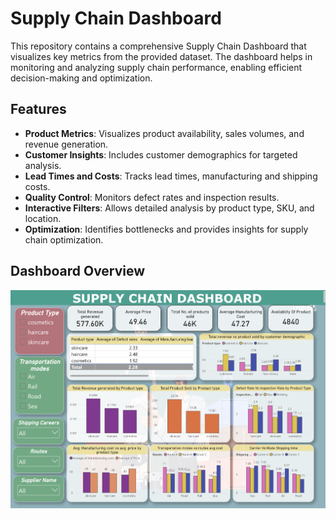 # Supply Chain Dashboard

This repository contains a comprehensive Supply Chain Dashboard that visualizes key metrics from the provided dataset. The dashboard helps in monitoring and analyzing supply chain performance, enabling efficient decision-making and optimization.

## Features

- **Product Metrics**: Visualizes product availability, sales volumes, and revenue generation.
- **Customer Insights**: Includes customer demographics for targeted analysis.
- **Lead Times and Costs**: Tracks lead times, manufacturing and shipping costs.
- **Quality Control**: Monitors defect rates and inspection results.
- **Interactive Filters**: Allows detailed analysis by product type, SKU, and location.
- **Optimization**: Identifies bottlenecks and provides insights for supply chain optimization.

## Dashboard Overview

![Dashboard Screenshot](/demopic.png)


